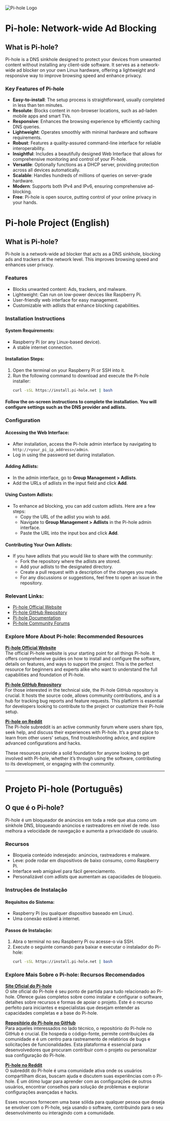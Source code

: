 ![Pi-hole Logo](https://github.com/cleitoncostaa/pihole-adlists/blob/main/Pi-hole_Logo.png)

# Pi-hole: Network-wide Ad Blocking

## What is Pi-hole?

Pi-hole is a DNS sinkhole designed to protect your devices from unwanted content without installing any client-side software. It serves as a network-wide ad blocker on your own Linux hardware, offering a lightweight and responsive way to improve browsing speed and enhance privacy.

### Key Features of Pi-hole

- **Easy-to-install**: The setup process is straightforward, usually completed in less than ten minutes.
- **Resolute**: Blocks content in non-browser locations, such as ad-laden mobile apps and smart TVs.
- **Responsive**: Enhances the browsing experience by efficiently caching DNS queries.
- **Lightweight**: Operates smoothly with minimal hardware and software requirements.
- **Robust**: Features a quality-assured command-line interface for reliable interoperability.
- **Insightful**: Includes a beautifully designed Web Interface that allows for comprehensive monitoring and control of your Pi-hole.
- **Versatile**: Optionally functions as a DHCP server, providing protection across all devices automatically.
- **Scalable**: Handles hundreds of millions of queries on server-grade hardware.
- **Modern**: Supports both IPv4 and IPv6, ensuring comprehensive ad-blocking.
- **Free**: Pi-hole is open source, putting control of your online privacy in your hands.

# Pi-hole Project (English)

## What is Pi-hole?
Pi-hole is a network-wide ad blocker that acts as a DNS sinkhole, blocking ads and trackers at the network level. This improves browsing speed and enhances user privacy.

### Features
- Blocks unwanted content: Ads, trackers, and malware.
- Lightweight: Can run on low-power devices like Raspberry Pi.
- User-friendly web interface for easy management.
- Customizable with adlists that enhance blocking capabilities.

### Installation Instructions
#### System Requirements:
- Raspberry Pi (or any Linux-based device).
- A stable internet connection.

#### Installation Steps:
1. Open the terminal on your Raspberry Pi or SSH into it.
2. Run the following command to download and execute the Pi-hole installer:
   ```bash
   curl -sSL https://install.pi-hole.net | bash
#### Follow the on-screen instructions to complete the installation. You will configure settings such as the DNS provider and adlists.

### Configuration
#### Accessing the Web Interface:
- After installation, access the Pi-hole admin interface by navigating to `http://<your_pi_ip_address>/admin`.
- Log in using the password set during installation.

#### Adding Adlists:
- In the admin interface, go to **Group Management > Adlists**.
- Add the URLs of adlists in the input field and click **Add**.

#### Using Custom Adlists:
- To enhance ad blocking, you can add custom adlists. Here are a few steps:
  - Copy the URL of the adlist you wish to add.
  - Navigate to **Group Management > Adlists** in the Pi-hole admin interface.
  - Paste the URL into the input box and click **Add**.

#### Contributing Your Own Adlists:
- If you have adlists that you would like to share with the community:
  - Fork the repository where the adlists are stored.
  - Add your adlists to the designated directory.
  - Create a pull request with a description of the changes you made.
  - For any discussions or suggestions, feel free to open an issue in the repository.

### Relevant Links:
- [Pi-hole Official Website](https://pi-hole.net/)
- [Pi-hole GitHub Repository](https://github.com/pi-hole/pi-hole)
- [Pi-hole Documentation](https://docs.pi-hole.net/)
- [Pi-hole Community Forums](https://discourse.pi-hole.net/)

### Explore More About Pi-hole: Recommended Resources

**[Pi-hole Official Website](https://pi-hole.net/)**  
The official Pi-hole website is your starting point for all things Pi-hole. It offers comprehensive guides on how to install and configure the software, details on features, and ways to support the project. This is the perfect resource for beginners and experts alike who want to understand the full capabilities and foundation of Pi-hole.

**[Pi-hole GitHub Repository](https://github.com/pi-hole/pi-hole)**  
For those interested in the technical side, the Pi-hole GitHub repository is crucial. It hosts the source code, allows community contributions, and is a hub for tracking bug reports and feature requests. This platform is essential for developers looking to contribute to the project or customize their Pi-hole setup.

**[Pi-hole on Reddit](https://www.reddit.com/r/pihole/)**  
The Pi-hole subreddit is an active community forum where users share tips, seek help, and discuss their experiences with Pi-hole. It’s a great place to learn from other users' setups, find troubleshooting advice, and explore advanced configurations and hacks.

These resources provide a solid foundation for anyone looking to get involved with Pi-hole, whether it’s through using the software, contributing to its development, or engaging with the community.


---

# Projeto Pi-hole (Português)

## O que é o Pi-hole?
Pi-hole é um bloqueador de anúncios em toda a rede que atua como um sinkhole DNS, bloqueando anúncios e rastreadores em nível de rede. Isso melhora a velocidade de navegação e aumenta a privacidade do usuário.

### Recursos
- Bloqueia conteúdo indesejado: anúncios, rastreadores e malware.
- Leve: pode rodar em dispositivos de baixo consumo, como Raspberry Pi.
- Interface web amigável para fácil gerenciamento.
- Personalizável com adlists que aumentam as capacidades de bloqueio.

### Instruções de Instalação
#### Requisitos do Sistema:
- Raspberry Pi (ou qualquer dispositivo baseado em Linux).
- Uma conexão estável à internet.

#### Passos de Instalação:
1. Abra o terminal no seu Raspberry Pi ou acesse-o via SSH.
2. Execute o seguinte comando para baixar e executar o instalador do Pi-hole:
   ```bash
   curl -sSL https://install.pi-hole.net | bash

### Explore Mais Sobre o Pi-hole: Recursos Recomendados

**[Site Oficial do Pi-hole](https://pi-hole.net/)**  
O site oficial do Pi-hole é seu ponto de partida para tudo relacionado ao Pi-hole. Oferece guias completos sobre como instalar e configurar o software, detalhes sobre recursos e formas de apoiar o projeto. Este é o recurso perfeito para iniciantes e especialistas que desejam entender as capacidades completas e a base do Pi-hole.

**[Repositório do Pi-hole no GitHub](https://github.com/pi-hole/pi-hole)**  
Para aqueles interessados no lado técnico, o repositório do Pi-hole no GitHub é crucial. Ele hospeda o código-fonte, permite contribuições da comunidade e é um centro para rastreamento de relatórios de bugs e solicitações de funcionalidades. Esta plataforma é essencial para desenvolvedores que procuram contribuir com o projeto ou personalizar sua configuração do Pi-hole.

**[Pi-hole no Reddit](https://www.reddit.com/r/pihole/)**  
O subreddit do Pi-hole é uma comunidade ativa onde os usuários compartilham dicas, buscam ajuda e discutem suas experiências com o Pi-hole. É um ótimo lugar para aprender com as configurações de outros usuários, encontrar conselhos para solução de problemas e explorar configurações avançadas e hacks.

Esses recursos fornecem uma base sólida para qualquer pessoa que deseja se envolver com o Pi-hole, seja usando o software, contribuindo para o seu desenvolvimento ou interagindo com a comunidade.


